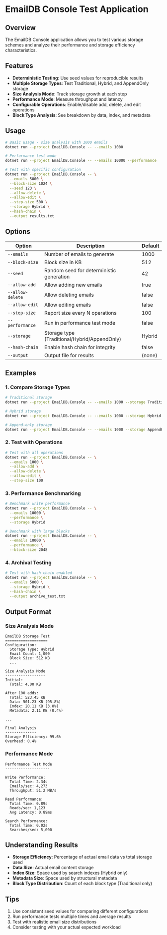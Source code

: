 # EmailDB Console Test Application

## Overview

The EmailDB Console application allows you to test various storage schemes and analyze their performance and storage efficiency characteristics.

## Features

- **Deterministic Testing**: Use seed values for reproducible results
- **Multiple Storage Types**: Test Traditional, Hybrid, and AppendOnly storage
- **Size Analysis Mode**: Track storage growth at each step
- **Performance Mode**: Measure throughput and latency
- **Configurable Operations**: Enable/disable add, delete, and edit operations
- **Block Type Analysis**: See breakdown by data, index, and metadata

## Usage

```bash
# Basic usage - size analysis with 1000 emails
dotnet run --project EmailDB.Console -- --emails 1000

# Performance test mode
dotnet run --project EmailDB.Console -- --emails 10000 --performance

# Test with specific configuration
dotnet run --project EmailDB.Console -- \
  --emails 5000 \
  --block-size 1024 \
  --seed 123 \
  --allow-delete \
  --allow-edit \
  --step-size 500 \
  --storage Hybrid \
  --hash-chain \
  --output results.txt
```

## Options

| Option | Description | Default |
|--------|-------------|---------|
| `--emails` | Number of emails to generate | 1000 |
| `--block-size` | Block size in KB | 512 |
| `--seed` | Random seed for deterministic generation | 42 |
| `--allow-add` | Allow adding new emails | true |
| `--allow-delete` | Allow deleting emails | false |
| `--allow-edit` | Allow editing emails | false |
| `--step-size` | Report size every N operations | 100 |
| `--performance` | Run in performance test mode | false |
| `--storage` | Storage type (Traditional/Hybrid/AppendOnly) | Hybrid |
| `--hash-chain` | Enable hash chain for integrity | false |
| `--output` | Output file for results | (none) |

## Examples

### 1. Compare Storage Types

```bash
# Traditional storage
dotnet run --project EmailDB.Console -- --emails 1000 --storage Traditional

# Hybrid storage
dotnet run --project EmailDB.Console -- --emails 1000 --storage Hybrid

# Append-only storage
dotnet run --project EmailDB.Console -- --emails 1000 --storage AppendOnly
```

### 2. Test with Operations

```bash
# Test with all operations
dotnet run --project EmailDB.Console -- \
  --emails 1000 \
  --allow-add \
  --allow-delete \
  --allow-edit \
  --step-size 100
```

### 3. Performance Benchmarking

```bash
# Benchmark write performance
dotnet run --project EmailDB.Console -- \
  --emails 10000 \
  --performance \
  --storage Hybrid

# Benchmark with large blocks
dotnet run --project EmailDB.Console -- \
  --emails 10000 \
  --performance \
  --block-size 2048
```

### 4. Archival Testing

```bash
# Test with hash chain enabled
dotnet run --project EmailDB.Console -- \
  --emails 5000 \
  --storage Hybrid \
  --hash-chain \
  --output archive_test.txt
```

## Output Format

### Size Analysis Mode

```
EmailDB Storage Test
===================
Configuration:
  Storage Type: Hybrid
  Email Count: 1,000
  Block Size: 512 KB
  ...

Size Analysis Mode
------------------
Initial:
  Total: 4.00 KB

After 100 adds:
  Total: 523.45 KB
  Data: 501.23 KB (95.8%)
  Index: 20.11 KB (3.8%)
  Metadata: 2.11 KB (0.4%)

...

Final Analysis
--------------
Storage Efficiency: 99.6%
Overhead: 0.4%
```

### Performance Mode

```
Performance Test Mode
--------------------

Write Performance:
  Total Time: 2.34s
  Emails/sec: 4,273
  Throughput: 51.2 MB/s

Read Performance:
  Total Time: 0.89s
  Reads/sec: 1,123
  Avg Latency: 0.89ms

Search Performance:
  Total Time: 0.02s
  Searches/sec: 5,000
```

## Understanding Results

- **Storage Efficiency**: Percentage of actual email data vs total storage used
- **Data Size**: Actual email content storage
- **Index Size**: Space used by search indexes (Hybrid only)
- **Metadata Size**: Space used by structural metadata
- **Block Type Distribution**: Count of each block type (Traditional only)

## Tips

1. Use consistent seed values for comparing different configurations
2. Run performance tests multiple times and average results
3. Test with realistic email size distributions
4. Consider testing with your actual expected workload